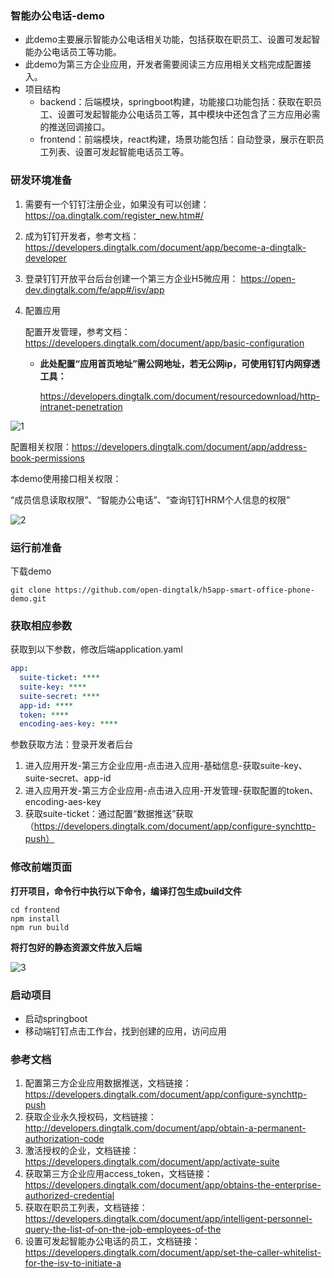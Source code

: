 ### 智能办公电话-demo

- 此demo主要展示智能办公电话相关功能，包括获取在职员工、设置可发起智能办公电话员工等功能。
- 此demo为第三方企业应用，开发者需要阅读三方应用相关文档完成配置接入。
- 项目结构
  - backend：后端模块，springboot构建，功能接口功能包括：获取在职员工、设置可发起智能办公电话员工等，其中模块中还包含了三方应用必需的推送回调接口。
  - frontend：前端模块，react构建，场景功能包括：自动登录，展示在职员工列表、设置可发起智能电话员工等。

### 研发环境准备

1. 需要有一个钉钉注册企业，如果没有可以创建：https://oa.dingtalk.com/register_new.htm#/

2. 成为钉钉开发者，参考文档：https://developers.dingtalk.com/document/app/become-a-dingtalk-developer

3. 登录钉钉开放平台后台创建一个第三方企业H5微应用： https://open-dev.dingtalk.com/fe/app#/isv/app

4. 配置应用

   配置开发管理，参考文档：https://developers.dingtalk.com/document/app/basic-configuration

   - **此处配置“应用首页地址”需公网地址，若无公网ip，可使用钉钉内网穿透工具：**

     https://developers.dingtalk.com/document/resourcedownload/http-intranet-penetration

![1](https://img.alicdn.com/imgextra/i1/O1CN010uGazP1mNU4VYDXjL_!!6000000004942-2-tps-1440-714.png)



配置相关权限：https://developers.dingtalk.com/document/app/address-book-permissions

本demo使用接口相关权限：

“成员信息读取权限”、“智能办公电话”、“查询钉钉HRM个人信息的权限”

![2](https://img.alicdn.com/imgextra/i2/O1CN017EjCGQ1C9RlSgNwXI_!!6000000000038-2-tps-1440-657.png)


### 运行前准备

 下载demo

```shell
git clone https://github.com/open-dingtalk/h5app-smart-office-phone-demo.git
```

### 获取相应参数

获取到以下参数，修改后端application.yaml

```yaml
app:
  suite-ticket: ****
  suite-key: ****
  suite-secret: ****
  app-id: ****
  token: ****
  encoding-aes-key: ****

```

参数获取方法：登录开发者后台

1. 进入应用开发-第三方企业应用-点击进入应用-基础信息-获取suite-key、suite-secret、app-id
2. 进入应用开发-第三方企业应用-点击进入应用-开发管理-获取配置的token、encoding-aes-key
3. 获取suite-ticket：通过配置“数据推送”获取（https://developers.dingtalk.com/document/app/configure-synchttp-push）

### 修改前端页面

**打开项目，命令行中执行以下命令，编译打包生成build文件**

```shell
cd frontend
npm install
npm run build
```

**将打包好的静态资源文件放入后端**

![3](https://img.alicdn.com/imgextra/i4/O1CN01DXYZDM1ZlfzEXX9fr_!!6000000003235-2-tps-378-498.png)

### 启动项目

- 启动springboot
- 移动端钉钉点击工作台，找到创建的应用，访问应用

### 参考文档

1. 配置第三方企业应用数据推送，文档链接：https://developers.dingtalk.com/document/app/configure-synchttp-push
2. 获取企业永久授权码，文档链接：http://developers.dingtalk.com/document/app/obtain-a-permanent-authorization-code
3. 激活授权的企业，文档链接：https://developers.dingtalk.com/document/app/activate-suite
4. 获取第三方企业应用access_token，文档链接：https://developers.dingtalk.com/document/app/obtains-the-enterprise-authorized-credential
5. 获取在职员工列表，文档链接：https://developers.dingtalk.com/document/app/intelligent-personnel-query-the-list-of-on-the-job-employees-of-the
6. 设置可发起智能办公电话的员工，文档链接：https://developers.dingtalk.com/document/app/set-the-caller-whitelist-for-the-isv-to-initiate-a
